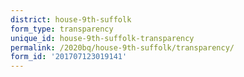```yaml
---
district: house-9th-suffolk
form_type: transparency
unique_id: house-9th-suffolk-transparency
permalink: /2020bq/house-9th-suffolk/transparency/
form_id: '201707123019141'
---
```

